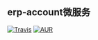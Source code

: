 erp-account微服务
---
[![Travis](https://img.shields.io/travis/misa527528/erp-account.svg)](https://github.com/misa527528/erp-account)
[![AUR](https://img.shields.io/aur/license/yaourt.svg)](https://github.com/misa527528/erp-account)

